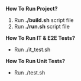 **How To Run Project?**
1. Run **./build.sh** script file
2. Run **./run.sh** script file

**How To Run IT & E2E Tests?**
- Run ./it_test.sh

**How To Run Unit Tests?**
- Run ./test.sh